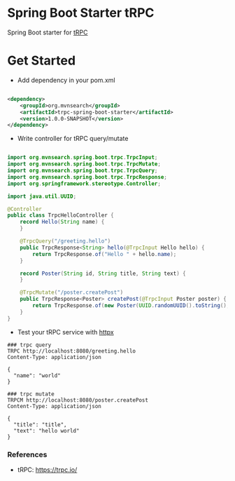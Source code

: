 Spring Boot Starter tRPC
=============================================

Spring Boot starter for [tRPC](https://trpc.io/)

# Get Started

* Add dependency in your pom.xml

```xml

<dependency>
    <groupId>org.mvnsearch</groupId>
    <artifactId>trpc-spring-boot-starter</artifactId>
    <version>1.0.0-SNAPSHOT</version>
</dependency>
```

* Write controller for tRPC query/mutate

```java

import org.mvnsearch.spring.boot.trpc.TrpcInput;
import org.mvnsearch.spring.boot.trpc.TrpcMutate;
import org.mvnsearch.spring.boot.trpc.TrpcQuery;
import org.mvnsearch.spring.boot.trpc.TrpcResponse;
import org.springframework.stereotype.Controller;

import java.util.UUID;

@Controller
public class TrpcHelloController {
    record Hello(String name) {
    }

    @TrpcQuery("/greeting.hello")
    public TrpcResponse<String> hello(@TrpcInput Hello hello) {
        return TrpcResponse.of("Hello " + hello.name);
    }

    record Poster(String id, String title, String text) {
    }

    @TrpcMutate("/poster.createPost")
    public TrpcResponse<Poster> createPost(@TrpcInput Poster poster) {
        return TrpcResponse.of(new Poster(UUID.randomUUID().toString(), poster.title, poster.text));
    }
}
```

* Test your tRPC service with [httpx](https://httpx.sh/docs/tutorial-basics/trpc-testing)

```
### trpc query
TRPC http://localhost:8080/greeting.hello
Content-Type: application/json

{
  "name": "world"
}

### trpc mutate
TRPCM http://localhost:8080/poster.createPost
Content-Type: application/json

{
  "title": "title",
  "text": "hello world"
}
```

### References

* tRPC: https://trpc.io/